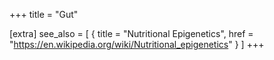 +++
title = "Gut"

[extra]
see_also = [
    { title = "Nutritional Epigenetics", href = "https://en.wikipedia.org/wiki/Nutritional_epigenetics" }
]
+++

